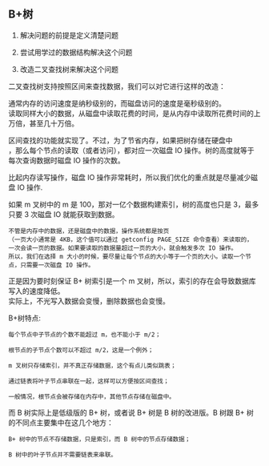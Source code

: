 ## B+树

1. 解决问题的前提是定义清楚问题

2. 尝试用学过的数据结构解决这个问题

3. 改造二叉查找树来解决这个问题

二叉查找树支持按照区间来查找数据，我们可以对它进行这样的改造：

通常内存的访问速度是纳秒级别的，而磁盘访问的速度是毫秒级别的。  
读取同样大小的数据，从磁盘中读取花费的时间，是从内存中读取所花费时间的上万倍，甚至几十万倍。

区间查找的功能就实现了。不过，为了节省内存，如果把树存储在硬盘中  
，那么每个节点的读取（或者访问），都对应一次磁盘 IO 操作。树的高度就等于每次查询数据时磁盘 IO 操作的次数。

比起内存读写操作，磁盘 IO 操作非常耗时，所以我们优化的重点就是尽量减少磁盘 IO 操作.

如果 m 叉树中的 m 是 100，那对一亿个数据构建索引，树的高度也只是 3，最多只要 3 次磁盘 IO 就能获取到数据。

```
不管是内存中的数据，还是磁盘中的数据，操作系统都是按页
（一页大小通常是 4KB，这个值可以通过 getconfig PAGE_SIZE 命令查看）来读取的，
一次会读一页的数据。如果要读取的数据量超过一页的大小，就会触发多次 IO 操作。
所以，我们在选择 m 大小的时候，要尽量让每个节点的大小等于一个页的大小。读取一个节点，只需要一次磁盘 IO 操作。
```

正是因为要时刻保证 B+ 树索引是一个 m 叉树，所以，索引的存在会导致数据库写入的速度降低。  
实际上，不光写入数据会变慢，删除数据也会变慢。

B+树特点:

```
每个节点中子节点的个数不能超过 m，也不能小于 m/2；

根节点的子节点个数可以不超过 m/2，这是一个例外；

m 叉树只存储索引，并不真正存储数据，这个有点儿类似跳表；

通过链表将叶子节点串联在一起，这样可以方便按区间查找；

一般情况，根节点会被存储在内存中，其他节点存储在磁盘中。

```

而 B 树实际上是低级版的 B+ 树，或者说 B+ 树是 B 树的改进版。B 树跟 B+ 树的不同点主要集中在这几个地方：

```
B+ 树中的节点不存储数据，只是索引，而 B 树中的节点存储数据；

B 树中的叶子节点并不需要链表来串联。
```
